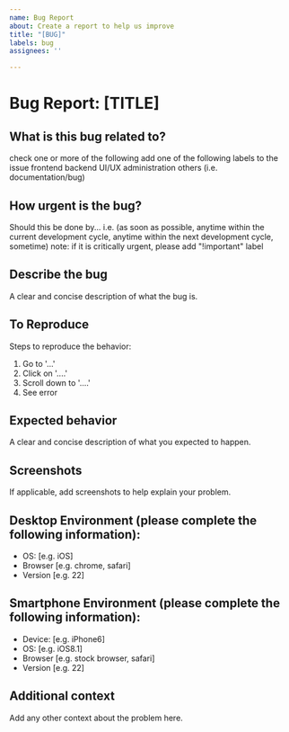 ```yaml
---
name: Bug Report
about: Create a report to help us improve
title: "[BUG]"
labels: bug
assignees: ''

---
```


# Bug Report: [TITLE]

## What is this bug related to?
check one or more of the following
add one of the following labels to the issue
frontend
backend
UI/UX
administration
others (i.e. documentation/bug)

## How urgent is the bug?
Should this be done by...
i.e. (as soon as possible, anytime within the current development cycle, anytime within the next development cycle, sometime)
note: if it is critically urgent, please add "!important" label

## Describe the bug
A clear and concise description of what the bug is.

## To Reproduce
Steps to reproduce the behavior:
1. Go to '...'
2. Click on '....'
3. Scroll down to '....'
4. See error

## Expected behavior
A clear and concise description of what you expected to happen.

## Screenshots
If applicable, add screenshots to help explain your problem.

## Desktop Environment (please complete the following information):
 - OS: [e.g. iOS]
 - Browser [e.g. chrome, safari]
 - Version [e.g. 22]

## Smartphone Environment (please complete the following information):
 - Device: [e.g. iPhone6]
 - OS: [e.g. iOS8.1]
 - Browser [e.g. stock browser, safari]
 - Version [e.g. 22]

## Additional context
Add any other context about the problem here.
